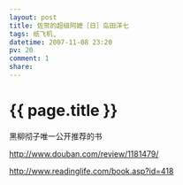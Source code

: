 ```yaml
---
layout: post
title: 佐贺的超级阿嬷［日］岛田洋七
tags: 纸飞机,
datetime: 2007-11-08 23:20
pv: 20
comment: 1
share: 
---
```


{{ page.title }}
================

 <p>黑柳彻子唯一公开推荐的书</p><p><a href="http://www.douban.com/review/1181479/">http://www.douban.com/review/1181479/</a></p><p><a href="http://www.readinglife.com/book.asp?id=418">http://www.readinglife.com/book.asp?id=418</a></p><p> </p> 


